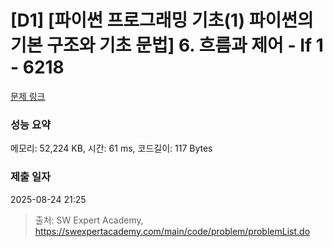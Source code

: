 # [D1] [파이썬 프로그래밍 기초(1) 파이썬의 기본 구조와 기초 문법] 6. 흐름과 제어 - If 1 - 6218 

[문제 링크](https://swexpertacademy.com/main/code/problem/problemDetail.do?contestProbId=AWcU7_G64j0DFAU4) 

### 성능 요약

메모리: 52,224 KB, 시간: 61 ms, 코드길이: 117 Bytes

### 제출 일자

2025-08-24 21:25



> 출처: SW Expert Academy, https://swexpertacademy.com/main/code/problem/problemList.do